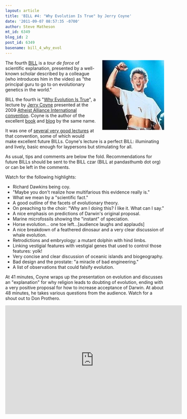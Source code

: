 ```yaml
---
layout: article
title: 'BILL #4: "Why Evolution Is True" by Jerry Coyne'
date: '2011-09-07 08:57:35 -0700'
author: Steve Matheson
mt_id: 6349
blog_id: 2
post_id: 6349
basename: bill_4_why_evol
---
```

<img src="/uploads/2011/Bill&Ted2Crop.jpg" alt="Bill&amp;amp;Ted2Crop.jpg" width="196" height="221" style="float: right; margin: 0 0 20px 20px;" class="mt-image-right" />

The fourth [BILL](http://pandasthumb.org/archives/2011/07/they-have-ted-w.html) is a _tour de force_ of scientific explanation, presented by a well-known scholar described by a colleague (who introduces him in the video) as "the principal guru to go to on evolutionary genetics in the world."

BILL the fourth is "[Why Evolution Is True](http://youtu.be/w1m4mATYoig)", a lecture by [Jerry Coyne](http://pondside.uchicago.edu/ecol-evol/people/coyne.html) presented at the 2009 [Atheist Alliance International convention](http://www.atheistalliance.org/activities/conventions). Coyne is the author of the excellent [book](http://books.google.com/books?id=zOMNfAX-oLEC) and [blog](http://whyevolutionistrue.wordpress.com/) by the same name.

It was one of [several very good lectures](http://commonsenseatheism.com/?p=4383) at that convention, some of which would make excellent future BILLs. Coyne's lecture is a perfect BILL: illuminating and lively, basic enough for laypersons but stimulating for all.

As usual, tips and comments are below the fold. Recommendations for future BILLs should be sent to the BILL czar (BILL at pandasthumb dot org) or can be left in the comments.

Watch for the following highlights:



* Richard Dawkins being coy.
* "Maybe you don't realize how multifarious this evidence really is."
* What we mean by a "scientific fact."
* A good outline of the facets of evolutionary theory.
* On preaching to the choir: "Why am I doing this? I like it. What can I say."
* A nice emphasis on predictions of Darwin's original proposal.
* Marine microfossils showing the "instant" of speciation.
* Horse evolution... one toe left...\[audience laughs and applauds\]
* A nice breakdown of a feathered dinosaur and a very clear discussion of  whale evolution.
* Retrodictions and embryology: a mutant dolphin with hind limbs.
* Linking vestigial features with vestigial genes that used to control those features: yolk!
* Very concise and clear discussion of oceanic islands and biogeography.
* Bad design and the prostate: "a miracle of bad engineering."
* A list of observations that could falsify evolution.


At 41 minutes, Coyne wraps up the presentation on evolution and discusses an "explanation" for why religion leads to doubting of evolution, ending with a very positive proposal for how to increase acceptance of Darwin. At about 48 minutes, he takes various questions from the audience. Watch for a shout out to Don Prothero.


<div markdown="block" style="text-align: center;">
<iframe width="560" height="345" src="http://www.youtube.com/embed/w1m4mATYoig" frameborder="0" allowfullscreen></iframe>
</div>
